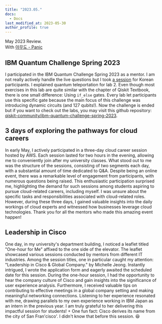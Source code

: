```yaml
---
title: "2023.05."
docs:
  - Docs
last_modified_at: 2023-05-30
author_profile: true
---
```


May 2023 Review.<br/>
With [아무도 - Panic](https://youtu.be/Fp6U4LOrmTQ)

## IBM Quantum Challenge Spring 2023

I participated in the IBM Quantum Challenge Spring 2023 as a mentor.
I am not really actively handle the live questions but I took [a session](https://youtu.be/LwcT8XxW3lg) for Korean participants.
I explained quantum teleportation for lab 2. Even though most exercises in this lab are quite similar with the chapter of Qiskit Textbook,
there is one small difference: Using `if_else` gates.
Every lab let participants use this specific gate because the main focus of this challenge was introducing dynamic circuits
(and 127 qubits!).
Now the challenge is ended but if you want to check out the labs, you may visit this github repository:
[qiskit-community/ibm-quantum-challenge-spring-2023](https://github.com/qiskit-community/ibm-quantum-challenge-spring-2023).

## 3 days of exploring the pathways for cloud careers

In early May,
I actively participated in a three-day cloud career session hosted by AWS.
Each session lasted for two hours in the evening, allowing me to conveniently join after my university classes.
What stood out to me was the structure of the sessions, consisting of two segments each day, with a substantial amount of time dedicated to Q&A.
Despite being an online event, there was a remarkable level of engagement from participants,
with numerous questions being raised.
This enthusiastic participation surprised me, highlighting the demand for such sessions among students aspiring to pursue cloud-related careers, including myself.
I was unsure about the specific tasks and responsibilities associated with cloud-related roles.
However, during these three days, I gained valuable insights into the daily workings of cloud experts and witnessed how businesses leverage cloud technologies.
Thank you for all the mentors who made this amazing event happen!

## Leadership in Cisco

One day, in my university's department building,
I noticed a leaflet titled "One-hour for Me" affixed to the one side of the elevator.
The leaflet showcased various sessions conducted by mentors from different IT industries.
Among the session titles, one in particular caught my attention: "Leadership in Cisco & Global Company." by Michelle Jeong.
Instantly intrigued, I wrote the application form and eagerly awaited the scheduled date for this session. During the one-hour session,
I had the opportunity to hear the company culture of Cisco and gain insights into the significance of user experience analysis.
Furthermore, I received valuable tips on contributing to effective meetings in a global company setting and making meaningful networking connections.
Listening to her experience resonated with me, drawing parallels to my own experience working in IBM Japan as an intern in the previous year.
I am truly grateful to her delivering this impactful session for students! + One fun fact: Cisco derives its name from the city of San Fran'cisco'.
I didn't know that before this session. 😆
